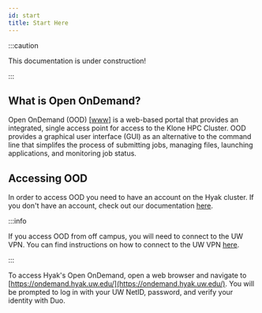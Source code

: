 ```yaml
---
id: start
title: Start Here
---
```


:::caution

This documentation is under construction!

:::


## What is Open OnDemand?

Open OnDemand (OOD) [[www](https://openondemand.org/)] is a web-based portal that provides an integrated, single access point for access to the Klone HPC Cluster. OOD provides a graphical user interface (GUI) as an alternative to the command line that simplifes the process of submitting jobs, managing files, launching applications, and monitoring job status.

## Accessing OOD

In order to access OOD you need to have an account on the Hyak cluster. If you don't have an account, check out our documentation [here](https://hyak.uw.edu/docs/account-creation).


:::info

If you access OOD from off campus, you will need to connect to the UW VPN. You can find instructions on how to connect to the UW VPN [here](https://itconnect.uw.edu/tools-services-support/networks-connectivity/husky-onnet/).

:::

To access Hyak's Open OnDemand, open a web browser and navigate to [https://ondemand.hyak.uw.edu/](https://ondemand.hyak.uw.edu/). You will be prompted to log in with your UW NetID, password, and verify your identity with Duo.
